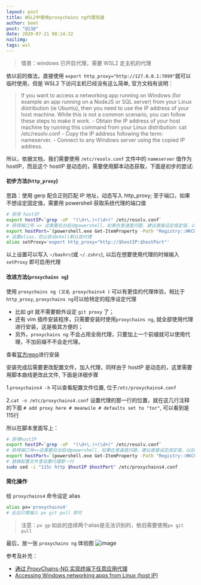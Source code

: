 ```yaml
---
layout: post
title: WSL2中使用proxychains ng代理加速
author: beet
post: "@13@"
date: 2020-07-21 08:14:22
nailimg:
tags: wsl
---
```

> 情景：windows 已开启代理，需要 WSL2 走主机的代理

依以前的做法，直接使用 `export http_proxy="http://127.0.0.1:7899"`就可以临时使用，但是 WSL2 下访问主机已经没有这么简单, 官方文档有说明：

> If you want to access a networking app running on Windows (for example an app running on a NodeJS or SQL server) from your Linux distribution (ie Ubuntu), then you need to use the IP address of your host machine. While this is not a common scenario, you can follow these steps to make it work. - Obtain the IP address of your host machine by running this command from your Linux distribution: cat /etc/resolv.conf - Copy the IP address following the term: nameserver. - Connect to any Windows server using the copied IP address.

所以，依据文档，我们需要使用 `/etc/resolv.conf` 文件中的 `nameserver` 值作为 hostIP，而且这个 hostIP 是动态的，需要使用脚本动态获取，下面是初步的尝试:

#### 初步方法(`http_proxy`)

思路：使用 gerp 配合正则匹配 IP 地址，动态写入   http_proxy; 至于端口，如果不想设定固定值，需要用 powershell 获取系统代理的端口值

``` bash
# 获得 hostIP
export hostIP=`grep -oP  "(\d+\.)+(\d+)" /etc/resolv.conf`
# 获得端口号 => 这需要后台启动powershell，如果在意速度问题，建议直接设定成定值，以后少改动端口就行
export hostPort=`(powershell.exe Get-ItemProperty -Path "Registry::HKCU\Software\Microsoft\Windows\CurrentVersion\'Internet Settings'") | tail -n 13 | grep -oP '\d{4}'`
# 设置alias，防止启动shell默认挂代理
alias setProxy='export http_proxy="http://$hostIP:$hostPort"'
```
以上设置可以写入 `~/bashrc`(或 `~/.zshrc`), 以后在想要使用代理的时候输入 `setProxy` 即可启用代理
#### 改进方法(`proxychains ng`)
使用 `proxychains ng (又名 proxychains4 )` 可以有更佳的代理体验，相比于 `http_proxy`, `proxychains ng`可以给特定的程序设定代理
- 比如 git 就不需要额外设定 `git proxy` 了；
- 还有 vim 插件安装程序，只需要安装时使用`proxychains ng`, 就全部使用代理进行安装，这是极其方便的；
- 另外，`proxychains ng` 不会占用全局代理，只要加上一个前缀就可以使用代理，不加前缀不不会走代理。

查看[官方repo](https://github.com/rofl0r/proxychains-ng)进行安装

安装完成后需要更改配置文件，加入代理，同样由于 hostIP 是动态的，这里需要用脚本曲线更改此文件, 下面是详细步骤

1.`proxychains4 -h` 可以查看配置文件位置, 位于`/etc/proxychains4.conf`

2.`cat -n /etc/proxychains4.conf`
设置代理的那一行的位置，就在这几行注释的下面 `# add proxy here # meanwile # defaults set to "tor"`, 可以看到是115行

所以在脚本里面写上：

``` bash
# 获得hostIP
export hostIP=`grep -oP  "(\d+\.)+(\d+)" /etc/resolv.conf`
# 获得端口号=>这需要后台启动powershell，如果在意速度问题，建议直接设定成定值，以后少改动端口就行
export hostPort=`(powershell.exe Get-ItemProperty -Path "Registry::HKCU\Software\Microsoft\Windows\CurrentVersion\'Internet Settings'") | tail -n 13 | grep -oP '\d{4}'`
# 替换配置文件里设置代理那一行
sudo sed -i "115c http $hostIP $hostPort" /etc/proxychains4.conf
```

#### 简化操作

给 `proxychains4` 命令设定 alias

``` bash
alias px='proxychains4'
# 此后只需输入 px git pull 即可
```
> 注意：`px gp` 如此的连续两个alias是无法识别的，依旧需要使用`px git pull`

最后，放一张 `proxychains ng` 体验图
![image](https://tva3.sinaimg.cn/large/005K67iLgy1ggyfsjos64j31j70pr1ky.jpg)

参考及补充：
- [通过 ProxyChains-NG 实现终端下任意应用代理](https://www.hi-linux.com/posts/48321.html)
- [Accessing Windows networking apps from Linux (host IP)](https://docs.microsoft.com/en-us/windows/wsl/compare-versions#accessing-windows-networking-apps-from-linux-host-ip)

